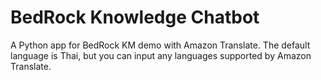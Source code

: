 # BedRock Knowledge Chatbot
A Python app for BedRock KM demo with Amazon Translate.
The default language is Thai, but you can input any languages supported by Amazon Translate.
